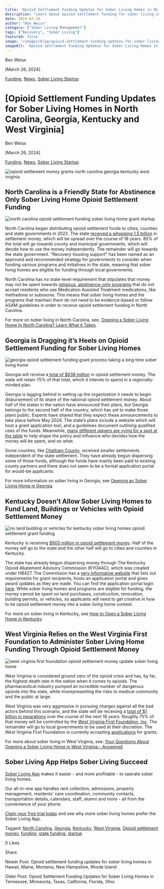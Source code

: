 ```yaml
---
title: 'Opioid Settlement Funding Updates for Sober Living Homes in NC, GA, KY, WV'
description: "Learn about opioid settlement funding for sober living in NC, GA, KY, WV. Updates & guidance via the Sober Living App blog."
date: 2024-03-26
author: "Ben Weiss"
category: ["Sober Living Management"]
tags: ["Recovery", "Sober Living"]
featured: false
image: "/images/blog/opioid-settlement-funding-updates-for-sober-living-homes-in-north-carolina-georgia-kentucky-and-west-virginia/Screen_Shot_2024-03-26_at_3.08.02_PM.png"
imageAlt: 'Opioid Settlement Funding Updates for Sober Living Homes in NC, GA, KY, WV'
---
```


Ben Weiss

[March 26, 2024]

[Funding](/sober-living-app-blog/category/Funding), [News](/sober-living-app-blog/category/News), [Sober Living Startup](/sober-living-app-blog/category/Sober+Living+Startup)

#  [Opioid Settlement Funding Updates for Sober Living Homes in North Carolina, Georgia, Kentucky and West Virginia]

Ben Weiss

[March 26, 2024]

[Funding](/sober-living-app-blog/category/Funding), [News](/sober-living-app-blog/category/News), [Sober Living Startup](/sober-living-app-blog/category/Sober+Living+Startup)

![opioid settlement money grants north carolina georgia kentucky west virginia](/images/blog/opioid-settlement-funding-updates-for-sober-living-homes-in-north-carolina-georgia-kentucky-and-west-virginia/Screen_Shot_2024-03-26_at_3.08.02_PM.png)

## North Carolina is a Friendly State for Abstinence Only Sober Living Home Opioid Settlement Funding 

![north carolina opioid settlement funding sober living home grant startup](/images/blog/opioid-settlement-funding-updates-for-sober-living-homes-in-north-carolina-georgia-kentucky-and-west-virginia/Screen_Shot_2024-03-26_at_3.08.11_PM.png)

North Carolina began distributing opioid settlement funds to cities, counties and state governments in 2022. The state [received a whopping 1.5 billion](https://ncopioidsettlement.org/) in settlement money, which will be spread over the course of 18 years. 85% of the total will go towards county and municipal governments, which will decide how to use the money independently. The remainder will go towards the state government. “Recovery housing support” has been named as an approved and recommended strategy for governments to consider when funding various programs and initiatives in the state, meaning that sober living homes are eligible for funding through local governments. 

North Carolina has no state-level requirement that stipulates that money may not be spent towards [religious, abstinence-only programs](https://www.wcnc.com/article/news/health/distribution-north-carolina-opioid-settlement-funds/275-8c73df00-b1a5-442b-b3f9-fedd72be3966) that do not accept residents who use Medication Assisted Treatment medications, like methadone or suboxone. This means that sober living homes and the programs that maintain them do not need to be evidence-based or follow ASAM guidelines in order to receive opioid settlement funding in North Carolina. 

For more on sober living in North Carolina, see, [Opening a Sober Living Home In North Carolina? Learn What it Takes](https://soberlivingapp.com/sober-living-app-blog/2022/7/11/opening-a-sober-living-home-in-north-carolina-learn-what-it-takes).

## Georgia is Dragging it’s Heels on Opioid Settlement Funding for Sober Living Homes 

![georgia opioid settlement funding grant process taking a long time sober living home](/images/blog/opioid-settlement-funding-updates-for-sober-living-homes-in-north-carolina-georgia-kentucky-and-west-virginia/Screen_Shot_2024-03-26_at_3.08.20_PM.png)

Georgia will receive a[ total of $638 million](https://www.wabe.org/where-will-georgias-opioid-settlement-money-go-could-change/) in opioid settlement money. The state will retain 75% of that total, which it intends to spend in a regionally-minded plan. 

Georgia is lagging behind in setting up the organization it needs to begin disbursement of its share of the national opioid settlement money. About half of the states in the nation have announced their plans, but Georgia belongs to the second half of the country, which has yet to make those plans public. Experts have shared that they expect these announcements to take place before May 2024. The state’s plans include a website which will host a grant application tool, and a guidelines document outlining qualified uses of the funds. Meanwhile, [many different players are vying for a spot at the table](https://thecurrentga.org/2024/02/23/coastal-georgia-governments-jockey-to-influence-how-opioid-settlement-money-will-be-spent/) to help shape the policy and influence who decides how the money will be spent, and on what. 

Some counties, like [Chatham County](https://www.chathamcountyga.gov/), received smaller settlements independent of the state settlement. They have already begun dispersing some of those funds, although the funds have mainly been paid to existing county partners and there does not seem to be a formal application portal for would-be applicants. 

For more information on sober living in Georgia, see [Opening an Sober Living Home in Georgia](https://soberlivingapp.com/sober-living-app-blog/2021/11/23/opening-an-sober-living-home-in-georgia).

## Kentucky Doesn’t Allow Sober Living Homes to Fund Land, Buildings or Vehicles with Opioid Settlement Money

![no land building or vehicles for kentucky sober living homes opioid settlement grant funding](/images/blog/opioid-settlement-funding-updates-for-sober-living-homes-in-north-carolina-georgia-kentucky-and-west-virginia/Screen_Shot_2024-03-20_at_5.41.35_PM.png)

Kentucky is receiving [$900 million in opioid settlement money](https://www.ag.ky.gov/Priorities/Tackling-the-Drug-Epidemic/Pages/Opioid-Abatement-Advisory-Commission-.aspx). Half of the money will go to the state and the other half will go to cities and counties in Kentucky. 

The state has already begun dispersing money through ​​​​​​​​​​​​​​​​​​​​​​​​​​​​​​​​​​​​​​​​​​​​​​​​​​​​​​​​​​​​​​​​​​​​​​​The Kentucky Opioid Abatement Advisory Commission (KYOAAC)​, which was created under HB427. The Commission has a [very informative website](https://www.ag.ky.gov/Priorities/Tackling-the-Drug-Epidemic/Pages/Opioid-Abatement-Advisory-Commission-.aspx) that lists out requirements for grant recipients, hosts an application portal and gives award updates as they are made. You can find the application portal login [here](https://kyjusticeigx.intelligrants.com/IGXLogin). While sober living homes and programs are eligible for funding, the money cannot be spent on land purchases, construction, renovation, building permits, or vehicles, so applicants will need to get creative in how to tie opioid settlement money into a sober living home context. 

For more on sober living in Kentucky, see [How to Open a Sober Living Home in Kentucky](https://soberlivingapp.com/sober-living-app-blog/2022/12/27/how-to-open-a-sober-living-home-in-kentucky).

## West Virginia Relies on the West Virginia First Foundation to Administer Sober Living Home Funding Through Opioid Settlement Money

![west virginia first foundation opioid settlement money update sober living home](/images/blog/opioid-settlement-funding-updates-for-sober-living-homes-in-north-carolina-georgia-kentucky-and-west-virginia/Screen_Shot_2024-03-20_at_5.40.42_PM.png)

West Virginia is considered ground zero of the opioid crisis and has, by far, the highest death rate in the nation when it comes to opioids. The pharmaceutical industry pumped an incredible number of dangerous opioids into the state, while misrepresenting the risks to medical community and the public at large. 

West Virginia was very aggressive in pursuing charges against all the bad actors behind this scenario, and the state will be receiving a [total of $1 billion in reparations](https://apnews.com/article/opioid-lawsuit-settlement-west-virginia-1784a2e990a6cdbbd7873edcf760fd64) over the course of the next 18 years. Roughly 75% of that money will be controlled by the [West Virginia First Foundation, Inc](https://wvfirst.org/). The remainder will go to local governments to be used at their discretion. The West Virginia First Foundation is currently accepting [applications](https://wvfirst.org/requests-for-proposals/) for grants. 

For more about sober living in West Virginia, see: [Your Questions About Opening a Sober Living Home in West Virginia - Answered](/2023/1/24/your-questions-about-opening-a-sober-living-home-in-west-virginia-answered).

## Sober Living App Helps Sober Living Succeed 

[Sober Living App](/) makes it easier - and more profitable - to operate sober living homes. 

Our all-in-one app handles rent collection, admissions, property management, residents’ care coordination, community contacts, transportation details, calendars, staff, alumni and more - all from the convenience of your phone. 

[Claim your free trial today](https://behavehealth.com/get-started) and see why more sober living homes prefer the Sober Living App.

Tagged: [North Carolina](/sober-living-app-blog/tag/North+Carolina), [Georgia](https://soberlivingapp.com/sober-living-app-blog/tag/Georgia), [Kentucky](/sober-living-app-blog/tag/Kentucky), [West Virginia](/sober-living-app-blog/tag/West+Virginia), [Opioid settlement money](https://soberlivingapp.com/sober-living-app-blog/tag/Opioid+settlement+money), [funding](/sober-living-app-blog/tag/Funding), [state funding](/sober-living-app-blog/tag/state+funding), [startup](/sober-living-app-blog/tag/Startup)

0 Likes

Share

Newer Post: Opioid settlement funding updates for sober living homes in Hawaii, Maine, Montana, New Hampshire, Rhode Island

Older Post: Opioid Settlement Funding Updates for Sober Living Homes in Tennessee, Minnesota, Texas, California, Florida, Ohio